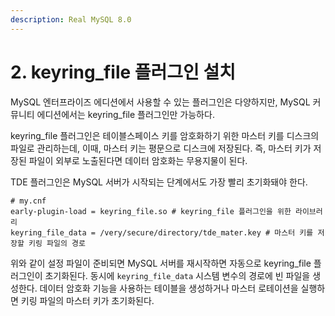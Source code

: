 ```yaml
---
description: Real MySQL 8.0
---
```


# 2. keyring_file 플러그인 설치

MySQL 엔터프라이즈 에디션에서 사용할 수 있는 플러그인은 다양하지만, MySQL 커뮤니티 에디션에서는 keyring_file 플러그인만 가능하다.

keyring_file 플러그인은 테이블스페이스 키를 암호화하기 위한 마스터 키를 디스크의 파일로 관리하는데, 이때, 마스터 키는 평문으로 디스크에 저장된다. 즉, 마스터 키가 저장된 파일이 외부로 노출된다면 데이터 암호화는 무용지물이 된다.

TDE 플러그인은 MySQL 서버가 시작되는 단계에서도 가장 빨리 초기화돼야 한다.

```
# my.cnf
early-plugin-load = keyring_file.so # keyring_file 플러그인을 위한 라이브러리
keyring_file_data = /very/secure/directory/tde_mater.key # 마스터 키를 저장할 키링 파일의 경로
```

위와 같이 설정 파일이 준비되면 MySQL 서버를 재시작하면 자동으로 keyring_file 플러그인이 초기화된다. 동시에 `keyring_file_data` 시스템 변수의 경로에 빈 파일을 생성한다. 데이터 암호화 기능을 사용하는 테이블을 생성하거나 마스터 로테이션을 실행하면 키링 파일의 마스터 키가 초기화된다.
